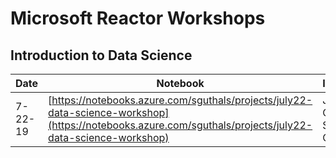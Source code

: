# Microsoft Reactor Workshops

## Introduction to Data Science 
| Date | Notebook | Instructor(s) | Location | 
| ---- | -------- | ------------- | -------- | 
| 7-22-19 | [https://notebooks.azure.com/sguthals/projects/july22-data-science-workshop](https://notebooks.azure.com/sguthals/projects/july22-data-science-workshop) | Justin Garrett and Sarah Guthals | Redmond | 
